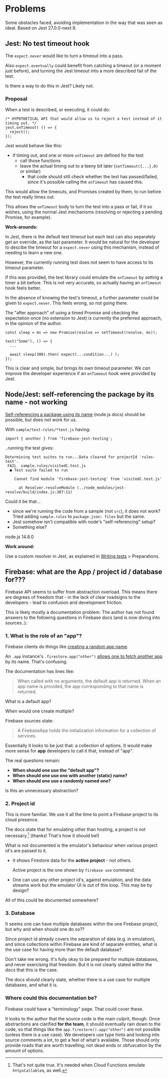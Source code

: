 # Problems

Some obstacles faced, avoiding implementation in the way that was seen as ideal. Based on Jest 27.0.0-next.9.


## Jest: No test timeout hook

The `expect.never` would like to turn a timeout into a pass.

Also `expect.eventually` could benefit from catching a timeout (or a moment just before), and turning the Jest timeout into a more described fail of the test.

Is there a way to do this in Jest? Likely not.

### Proposal

When a test is described, or executing, it could do:

```
/* HYPOTHETICAL API that would allow us to reject a test instead of it timing out. */
jest.onTimeout( () => {
  reject();
});
```

Jest would behave like this:

- if timing out, and one or more `onTimeout` are defined for the test
  - call those functions
  - leave the actual timing out to a teeny bit later (`setTimeout({...},0)` or similar)
    - that code should still check whether the test has passed/failed, since it's possible calling the `onTimeout` has caused this.
    
This would allow the timeouts, and Promises created by them, to run before the test really times out.

This allows the `onTimeout` body to turn the test into a pass or fail, if it so wishes, using the normal Jest mechanisms (resolving or rejecting a pending Promise, for example).

**Work-arounds:**

In Jest, there is the default test timeout but each test can also separately get an override, as the last parameter. It would be natural for the developer to descibe the timeout for a `expect.never` using this mechanism, instead of needing to learn a new one.

However, the currently running test does not seem to have access to its timeout parameter.

If this was provided, the test library could emulate the `onTimeout` by setting a timer a bit before. This is not very accurate, so actually having an `onTimeout` hook feels better.

In the absence of knowing the test's timeout, a further parameter could be given to `expect.never`. This feels wrong, so not going there.

The "after approach" of using a timed Promise and checking the expectation once (no extension to Jest) is currently the preferred approach, in the opinion of the author.

```
const sleep = ms => new Promise(resolve => setTimeout(resolve, ms));

test("Some"), () => {
  ...
  
  await sleep(300).then( expect(...condition...) );
});
```

This is clear and simple, but brings its own timeout parameter. We *can* improve the developer experience if an `onTimeout` hook were provided by Jest.


## Node/Jest: self-referencing the package by its name - not working

[Self-referencing a package using its name](https://nodejs.org/api/esm.html#esm_self_referencing_a_package_using_its_name) (node.js docs) should be possible, but does not work for us.

With `sample/test-rules/*test.js` having:

```
import { another } from 'firebase-jest-testing';
```

<!-- (actual sample is:
import { dbAuth, FieldValue } from 'firebase-jest-testing/firestoreTestingReadOnly';
) -->

..running the test gives:

```
Determining test suites to run...Data cleared for projectId 'rules-test'.
 FAIL  sample.rules/visitedC.test.js
  ● Test suite failed to run

    Cannot find module 'firebase-jest-testing' from 'visitedC.test.js'

      at Resolver.resolveModule (../node_modules/jest-resolve/build/index.js:307:11)
```

Could it be that...

- since we're running the code from a sample (not `src`), it does not work? Tried adding `sample.rules` to `package.json: files` but the same.
- Jest somehow isn't compatible with node's "self-referencing" setup?
- Something else?

node.js 14.8.0

**Work around:**

Use a custom resolver in Jest, as explained in [Writing tests](Writing%20tests.md) > Preparations.


## Firebase: what are the App / project id / database for???

Firebase API seems to suffer from abstraction overload. This means there are degrees of freedom that - in the lack of clear roadsigns to the developers - lead to confusion and development friction.

This is likely mostly a documentation problem. The author has not found answers to the following questions in Firebase docs (and is now diving into sources..):

### 1. What is the role of an "app"?

Firebase clients do things like [creating a random app name](https://github.com/firebase/firebase-js-sdk/blob/master/packages/rules-unit-testing/src/api/index.ts#L95).

An `.app` instance's `.firestore.app("other")` [allows one to fetch another app](https://github.com/firebase/firebase-js-sdk/blob/61b4cd31b961c90354be38b18af5fbea9da8d5a3/packages/firebase/index.d.ts#L1027) by its name. That's confusing.

The documentation has lines like:

>When called with no arguments, the default app is returned. When an app name is provided, the app corresponding to that name is returned.

What is a default app?

When would one create multiple?

Firebase sources state:

>A FirebaseApp holds the initialization information for a collection of services.

Essentially it looks to be just that: a collection of options. It would make more sense for **app** developers to call it that, instead of "app".

The real questions remain:

- **When should one use the "default app"?**
- **When should one use one with another (static) name?**
- **When should one use a randomly named one?**

Is this an unnecessary abstraction?

### 2. Project id

This is more familiar. We use it all the time to point a Firebase project to its cloud presence.

The docs state that for emulating other than hosting, a project is not necessary.[^1-emul-callables] (thanks! That's how it should be!)

What is not documented is the emulator's behaviour when various project id's are passed to it.

- It shows Firestore data for the **active project** - not others.

   Active project is the one shown by `firebase use` command.

- One can use any other project id's, against emulation, and the data streams work but the emulator UI is out of this loop. This may be by design?

All of this could be documented somewhere?

[^1-emul-callables]: That's not quite true. It's needed when Cloud Functions emulate `httpsCallable`s, as well.

### 3. Database

It seems one can have multiple databases within the one Firebase project, but why and when should one do so??

Since project id already covers the separation of data (e.g. in emulation), and since collections within Firebase are kind of separate entities, what is the use case for having more than the default database?

Don't take me wrong. It's fully okay to be prepared for multiple databases, and never exercising that freedom. But it is not clearly stated within the docs that this is the case.

The docs should clearly state, whether there is a use case for multiple databases, and what it is.


### Where could this documentation be?

Firebase could have a "terminology" page. That could cover these.

It looks to the author that the source code is the main culprit, though. Once abstractions are clarified **for the team**, it should eventually rain down to the code, so that things like the `app.firestore().app("other")` are not possible (unless there is a use case). We developers use type hints and looking into source comments a lot, to get a feel of what's available. Those should only provide roads that are worth travelling; not dead ends or obfuscation by the amount of options.



